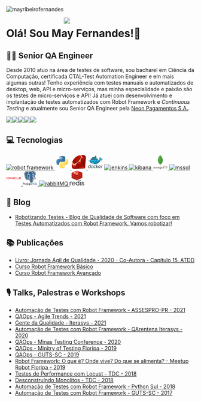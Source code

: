 <p align="left"> <img src="https://komarev.com/ghpvc/?username=mayribeirofernandes&label=Profile%20views&color=0e75b6&style=flat" alt="mayribeirofernandes" /> </p>

<img align="right" width="350" src="https://d585tldpucybw.cloudfront.net/sfimages/default-source/productsimages/teststudio/lp-710x510-case-2-illustration.png"/>

# Olá! Sou May Fernandes!👋
## 👩‍💻 Senior QA Engineer

Desde 2010 atuo na área de testes de software, sou bacharel em Ciência da Computação, certificada CTAL-Test Automation Engineer e em mais algumas outras! Tenho experiência com testes manuais e automatizados de desktop, web, API e micro-serviços, mas minha especialidade e paixão são os testes de micro-serviços e API! Já atuei com desenvolvimento e implantação de testes automatizados com Robot Framework e *Continuous Testing* e atualmente sou Senior QA Engineer pela [Neon Pagamentos S.A.](https://neon.com.br/).

[<img src="https://img.shields.io/badge/Microsoft_Outlook-0078D4?style=for-the-badge&logo=microsoft-outlook&logoColor=white" />](mailto:ammmayara@hotmail.com)[<img src="https://img.shields.io/badge/linkedin-%230077B5.svg?&style=for-the-badge&logo=linkedin&logoColor=white" />](https://www.linkedin.com/in/mayfernandes/)[<img src="https://img.shields.io/badge/GitLab-330F63?style=for-the-badge&logo=gitlab&logoColor=white" />](https://gitlab.com/robot-framework-may-fernandes/)[<img src="https://img.shields.io/badge/Telegram-2CA5E0?style=for-the-badge&logo=telegram&logoColor=white" />](https://t.me/joinchat/GysrsxRCsMM--5EkkguYYQ)[<img src="https://img.shields.io/badge/medium-%2312100E.svg?&style=for-the-badge&logo=medium&logoColor=white" />](https://medium.com/mayfernandes)

## 💻 Tecnologias

<p align="left"> <a href="https://robotframework.org/" target="_blank"> <img src="https://upload.wikimedia.org/wikipedia/commons/e/e4/Robot-framework-logo.png" alt="robot framework" width="40" height="40"/> </a> <a href="https://www.docker.com/" target="_blank"> <a href="https://www.python.org" target="_blank"> <img src="https://raw.githubusercontent.com/devicons/devicon/master/icons/python/python-original.svg" alt="python" width="40" height="40"/> </a> <a href="https://www.ruby-lang.org/pt/" target="_blank"> <img src="https://raw.githubusercontent.com/devicons/devicon/master/icons/ruby/ruby-original.svg" alt="ruby" width="40" height="40"/> </a> <img src="https://raw.githubusercontent.com/devicons/devicon/master/icons/docker/docker-original-wordmark.svg" alt="docker" width="40" height="40"/> </a> <a href="https://www.jenkins.io" target="_blank"> <img src="https://www.vectorlogo.zone/logos/jenkins/jenkins-icon.svg" alt="jenkins" width="40" height="40"/> </a> <a href="https://www.elastic.co/kibana" target="_blank"> <img src="https://www.vectorlogo.zone/logos/elasticco_kibana/elasticco_kibana-icon.svg" alt="kibana" width="40" height="40"/> </a> <a href="https://www.mongodb.com/" target="_blank"> <img src="https://raw.githubusercontent.com/devicons/devicon/master/icons/mongodb/mongodb-original-wordmark.svg" alt="mongodb" width="40" height="40"/> </a> <a href="https://www.microsoft.com/en-us/sql-server" target="_blank"> <img src="https://www.svgrepo.com/show/303229/microsoft-sql-server-logo.svg" alt="mssql" width="40" height="40"/> </a> <a href="https://www.oracle.com/" target="_blank"> <img src="https://raw.githubusercontent.com/devicons/devicon/master/icons/oracle/oracle-original.svg" alt="oracle" width="40" height="40"/> </a> <a href="https://www.postgresql.org" target="_blank"> <img src="https://raw.githubusercontent.com/devicons/devicon/master/icons/postgresql/postgresql-original-wordmark.svg" alt="postgresql" width="40" height="40"/> </a>  <a href="https://www.rabbitmq.com" target="_blank"> <img src="https://www.vectorlogo.zone/logos/rabbitmq/rabbitmq-icon.svg" alt="rabbitMQ" width="40" height="40"/> </a> <a href="https://redis.io" target="_blank"> <img src="https://raw.githubusercontent.com/devicons/devicon/master/icons/redis/redis-original-wordmark.svg" alt="redis" width="40" height="40"/>  </a> </p>

## 📝 Blog
- [Robotizando Testes - Blog de Qualidade de Software com foco em Testes Automatizados com Robot Framework. Vamos robotizar!](https://robotizandotestes.blogspot.com/)
  
## 📚 Publicações
- [Livro: Jornada Ágil de Qualidade - 2020 - Co-Autora - Capítulo 15. ATDD](https://www.google.com.br/books/edition/Jornada_%C3%81gil_de_Qualidade/z5bIDwAAQBAJ?hl=pt-BR&gbpv=0)
- [Curso Robot Framework Básico](https://www.udemy.com/course/automacao-de-testes-com-robot-framework-basico/?referralCode=07AE210B34B27F2BA63C)
- [Curso Robot Framework Avançado](https://www.udemy.com/course/automacao-de-testes-com-robot-framework-avancado/?referralCode=D8A16D5A4F4A3660792B)

## 🎙️ Talks, Palestras e Workshops
- [Automação de Testes com Robot Framework - ASSESPRO-PR - 2021](https://www.slideshare.net/MayaraRFernandesCBTS/assespro-prworkshoprobot-framework)
- [QAOps - Agile Trends - 2021](https://www.slideshare.net/MayaraRFernandesCBTS/qaops-agile-trends-2021)
- [Gente da Qualidade - Iterasys - 2021](https://youtu.be/d7letwKIrrk)
- [Automação de Testes com Robot Framework - QArentena Iterasys - 2020](https://youtu.be/r-Ju-O_miv0)
- [QAOps - Minas Testing Conference - 2020](https://www.slideshare.net/MayaraRFernandesCBTS/qa-ops-mtc-2020-mayara-fernandes)
- [QAOps - Minitry of Testing Floripa - 2019](https://www.slideshare.net/MayaraRFernandesCBTS/qaops-o-qa-com-pzinho-em-devops-ministry-of-testing-floripa-2019)
- [QAOps - GUTS-SC - 2019](https://youtu.be/bfAchnxHFMs)
- [Robot Framework: O que é? Onde vive? Do que se alimenta? - Meetup Robot Floripa - 2019](https://www.slideshare.net/MayaraRFernandesCBTS/1-robot-floripa-robot-framework-o-que-onde-vive-do-que-se-alimenta)
- [Testes de Performance com Locust - TDC - 2018](https://www.slideshare.net/MayaraRFernandesCBTS/tdcpoa2018-trilha-python-testes-de-performance-com-locust)
- [Desconstruíndo Monolitos - TDC - 2018](https://www.slideshare.net/MayaraRFernandesCBTS/tdcpoa2018-trilha-delphi-desconstruindo-monolitos-delphi)
- [Automação de Testes com Robot Framework - Python Sul - 2018](https://www.slideshare.net/MayaraRFernandesCBTS/pythonsul2018-apresentao-do-tutorial-automao-de-testes-com-robot-framework)
- [Automação de Testes com Robot Framework - GUTS-SC - 2017](https://www.slideshare.net/MayaraRFernandesCBTS/automao-de-testes-com-robot-framework-gutssc)
